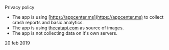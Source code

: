 Privacy policy 
- The app is using [https://appcenter.ms](https://appcenter.ms) to collect crash reports and basic analytics.
- The app is using [thecatapi.com](http://thecatapi.com/) as source of images.
- The app is not collecting data on it's own servers.

20 feb 2019
